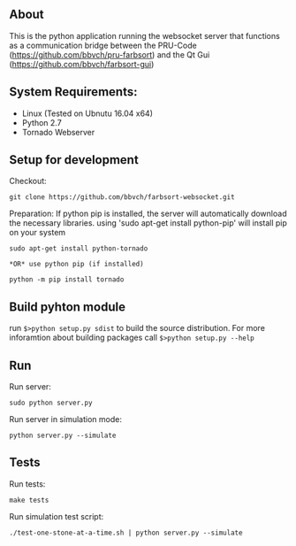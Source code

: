 About
----
This is the python application running the websocket server that functions as a communication bridge between the PRU-Code (https://github.com/bbvch/pru-farbsort) and the Qt Gui (https://github.com/bbvch/farbsort-gui) 



System Requirements:
----

- Linux (Tested on Ubnutu 16.04 x64)
- Python 2.7 
- Tornado Webserver



Setup for development
-----

Checkout:
```
git clone https://github.com/bbvch/farbsort-websocket.git
```

Preparation:
If python pip is installed, the server will automatically download the necessary libraries. 
using 'sudo apt-get install python-pip' will install pip on your system

```
sudo apt-get install python-tornado
```
	*OR* use python pip (if installed)
```
python -m pip install tornado
```
Build pyhton module 
---
run ```$>python setup.py sdist``` to build the source distribution. 
For more inforamtion about building packages call ```$>python setup.py --help```

Run
---

Run server:
```
sudo python server.py
```

Run server in simulation mode:
```
python server.py --simulate
```


Tests
-----

Run tests:
```
make tests
```

Run simulation test script:
```
./test-one-stone-at-a-time.sh | python server.py --simulate
```
